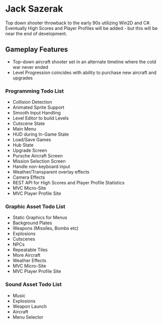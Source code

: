 # Jack Sazerak
Top down shooter throwback to the early 90s utilizing Win2D and C#.  Eventually High Scores and Player Profiles will be added - but this will be near the end of development.

## Gameplay Features
* Top-down aircraft shooter set in an alternate timeline where the cold war never ended
* Level Progression coincides with ability to purchase new aircraft and upgrades

### Programming Todo List
* Collision Detection
* Animated Sprite Support
* Smooth Input Handling
* Level Editor to build Levels
* Cutscene State
* Main Menu
* HUD during In-Game State
* Load/Save Games
* Hub State
* Upgrade Screen
* Pursche Aircraft Screen
* Mission Selection Screen
* Handle non-keyboard input
* Weather/Transparent overlay effects
* Camera Effects
* REST API for High Scores and Player Profile Statistics
* MVC Micro-Site
* MVC Player Profile Site

### Graphic Asset Todo List
* Static Graphics for Menus
* Background Plates
* Weapons (Missiles, Bombs etc)
* Explosions
* Cutscenes
* NPCs
* Repeatable Tiles
* More Aircraft
* Weather Effects
* MVC Micro-Site
* MVC Player Profile Site

### Sound Asset Todo List
* Music
* Explosions
* Weapon Launch
* Aircraft
* Menu Selector

